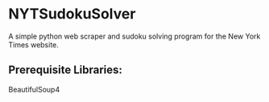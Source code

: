 # NYTSudokuSolver
A simple python web scraper and sudoku solving program for the New York Times website.

## Prerequisite Libraries:
BeautifulSoup4